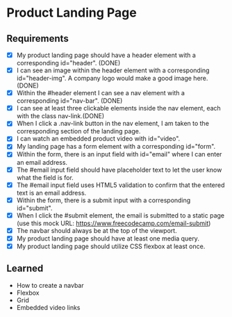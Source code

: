 # Product Landing Page

## Requirements
- [x] My product landing page should have a header element with a corresponding id="header". (DONE)
- [x] I can see an image within the header element with a corresponding id="header-img". A company logo would make a good image here. (DONE)
- [x] Within the #header element I can see a nav element with a corresponding id="nav-bar". (DONE)
- [x] I can see at least three clickable elements inside the nav element, each with the class nav-link.(DONE)
- [x] When I click a .nav-link button in the nav element, I am taken to the corresponding section of the landing page.
- [x] I can watch an embedded product video with id="video".
- [x] My landing page has a form element with a corresponding id="form".
- [x] Within the form, there is an input field with id="email" where I can enter an email address.
- [x] The #email input field should have placeholder text to let the user know what the field is for.
- [x] The #email input field uses HTML5 validation to confirm that the entered text is an email address.
- [x] Within the form, there is a submit input with a corresponding id="submit".
- [x] When I click the #submit element, the email is submitted to a static page (use this mock URL: https://www.freecodecamp.com/email-submit)
- [x] The navbar should always be at the top of the viewport.
- [x] My product landing page should have at least one media query.
- [x] My product landing page should utilize CSS flexbox at least once.

## Learned
- How to create a navbar
- Flexbox 
- Grid
- Embedded video links
